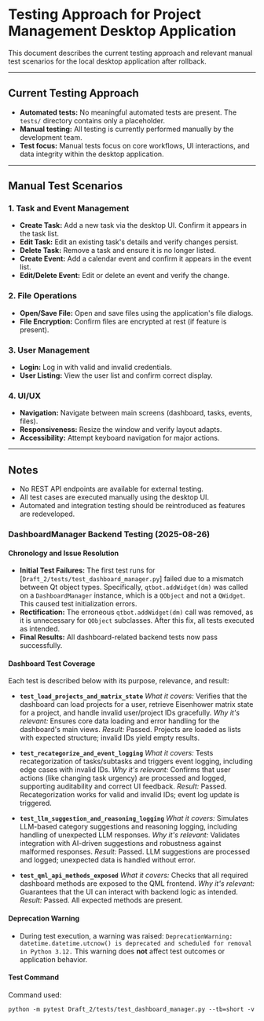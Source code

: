 # Testing Approach for Project Management Desktop Application

This document describes the current testing approach and relevant manual test scenarios for the local desktop application after rollback.

---

## Current Testing Approach

- **Automated tests:** No meaningful automated tests are present. The `tests/` directory contains only a placeholder.
- **Manual testing:** All testing is currently performed manually by the development team.
- **Test focus:** Manual tests focus on core workflows, UI interactions, and data integrity within the desktop application.

---

## Manual Test Scenarios

### 1. Task and Event Management

- **Create Task:** Add a new task via the desktop UI. Confirm it appears in the task list.
- **Edit Task:** Edit an existing task's details and verify changes persist.
- **Delete Task:** Remove a task and ensure it is no longer listed.
- **Create Event:** Add a calendar event and confirm it appears in the event list.
- **Edit/Delete Event:** Edit or delete an event and verify the change.

### 2. File Operations

- **Open/Save File:** Open and save files using the application's file dialogs.
- **File Encryption:** Confirm files are encrypted at rest (if feature is present).

### 3. User Management

- **Login:** Log in with valid and invalid credentials.
- **User Listing:** View the user list and confirm correct display.

### 4. UI/UX

- **Navigation:** Navigate between main screens (dashboard, tasks, events, files).
- **Responsiveness:** Resize the window and verify layout adapts.
- **Accessibility:** Attempt keyboard navigation for major actions.

---

## Notes

- No REST API endpoints are available for external testing.
- All test cases are executed manually using the desktop UI.
- Automated and integration testing should be reintroduced as features are redeveloped.

### DashboardManager Backend Testing (2025-08-26)

#### Chronology and Issue Resolution

- **Initial Test Failures:**
  The first test runs for [`Draft_2/tests/test_dashboard_manager.py`] failed due to a mismatch between Qt object types. Specifically, `qtbot.addWidget(dm)` was called on a `DashboardManager` instance, which is a `QObject` and not a `QWidget`. This caused test initialization errors.
- **Rectification:**
  The erroneous `qtbot.addWidget(dm)` call was removed, as it is unnecessary for `QObject` subclasses. After this fix, all tests executed as intended.
- **Final Results:**
  All dashboard-related backend tests now pass successfully.

#### Dashboard Test Coverage

Each test is described below with its purpose, relevance, and result:

- **`test_load_projects_and_matrix_state`**
  *What it covers:*
  Verifies that the dashboard can load projects for a user, retrieve Eisenhower matrix state for a project, and handle invalid user/project IDs gracefully.
  *Why it's relevant:*
  Ensures core data loading and error handling for the dashboard's main views.
  *Result:*
  Passed. Projects are loaded as lists with expected structure; invalid IDs yield empty results.

- **`test_recategorize_and_event_logging`**
  *What it covers:*
  Tests recategorization of tasks/subtasks and triggers event logging, including edge cases with invalid IDs.
  *Why it's relevant:*
  Confirms that user actions (like changing task urgency) are processed and logged, supporting auditability and correct UI feedback.
  *Result:*
  Passed. Recategorization works for valid and invalid IDs; event log update is triggered.

- **`test_llm_suggestion_and_reasoning_logging`**
  *What it covers:*
  Simulates LLM-based category suggestions and reasoning logging, including handling of unexpected LLM responses.
  *Why it's relevant:*
  Validates integration with AI-driven suggestions and robustness against malformed responses.
  *Result:*
  Passed. LLM suggestions are processed and logged; unexpected data is handled without error.

- **`test_qml_api_methods_exposed`**
  *What it covers:*
  Checks that all required dashboard methods are exposed to the QML frontend.
  *Why it's relevant:*
  Guarantees that the UI can interact with backend logic as intended.
  *Result:*
  Passed. All expected methods are present.

#### Deprecation Warning

- During test execution, a warning was raised:
  `DeprecationWarning: datetime.datetime.utcnow() is deprecated and scheduled for removal in Python 3.12.`
  This warning does **not** affect test outcomes or application behavior.

#### Test Command

Command used:
```
python -m pytest Draft_2/tests/test_dashboard_manager.py --tb=short -v
```
